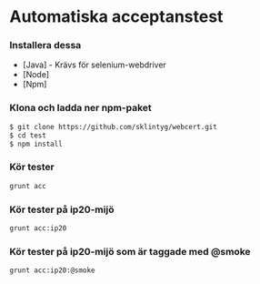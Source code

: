 # Automatiska acceptanstest

### Installera dessa
* [Java] - Krävs för selenium-webdriver
* [Node]
* [Npm]


### Klona och ladda ner npm-paket
 ```sh
$ git clone https://github.com/sklintyg/webcert.git
$ cd test
$ npm install
```
  
### Kör tester
 ```sh
 grunt acc
```

### Kör tester på ip20-mijö
 ```sh
 grunt acc:ip20
```

### Kör tester på ip20-mijö som är taggade med @smoke
 ```sh
 grunt acc:ip20:@smoke
```
